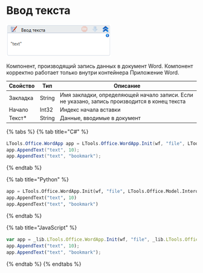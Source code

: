 # Ввод текста


![](../../../resources/activities/basic/word/image-171.png)

Компонент, производящий запись данных в документ Word. Компонент корректно работает только внутри контейнера Приложение Word.

| Свойство | Тип    | Описание                                                                                      |
| -------- | ------ | --------------------------------------------------------------------------------------------- |
| Закладка | String | Имя закладки, определяющей начало записи. Если не указано, запись производится в конец текста |
| Начало   | Int32  | Индекс начала вставки                                                                         |
| Текст\*  | String | Данные, вводимые в документ                                                                   |

{% tabs %}
{% tab title="C#" %}
```csharp
LTools.Office.WordApp app = LTools.Office.WordApp.Init(wf, "file", LTools.Office.Model.InteropTypes.DX);
app.AppendText("text", 10);
app.AppendText("text", "bookmark");
```
{% endtab %}

{% tab title="Python" %}
```python
app = LTools.Office.WordApp.Init(wf, "file", LTools.Office.Model.InteropTypes.DX)
app.AppendText("text", 10)
app.AppendText("text", "bookmark")
```
{% endtab %}

{% tab title="JavaScript" %}
```javascript
var app = _lib.LTools.Office.WordApp.Init(wf, "file", _lib.LTools.Office.Model.InteropTypes.DX);
app.AppendText("text", 10);
app.AppendText("text", "bookmark");
```
{% endtab %}
{% endtabs %}

